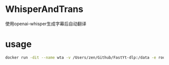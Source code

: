 # WhisperAndTrans
使用openai-whisper生成字幕后自动翻译
# usage
```bash
docker run -dit --name wta -v /Users/zen/Github/FastYt-dlp:/data -e root=/data -e language=en -e pattern=mkv -e model=large -e location=/data -e 'proxy=192.168.1.20:8889' whisperandtrans:latest
```